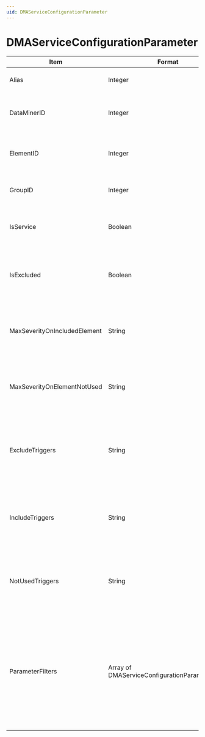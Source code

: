 ```yaml
---
uid: DMAServiceConfigurationParameter
---
```


# DMAServiceConfigurationParameter

| Item | Format | Description |
|--|--|--|
| Alias | Integer | The alias of the service child item. |
| DataMinerID | Integer | The DataMiner Agent ID of the service child item. |
| ElementID | Integer | The element ID of the service child item. |
| GroupID | Integer | The group ID of the service child item. |
| IsService | Boolean | Indicates whether the service child item is a service. |
| IsExcluded | Boolean | Indicates whether the child item is always included in the service or not. |
| MaxSeverityOnIncludedElement | String | The maximum severity that an included element can have. |
| MaxSeverityOnElementNotUsed | String | The maximum severity that a “not used” element can have. |
| ExcludeTriggers | String | The triggers that determine whether the child item is excluded from the service. |
| IncludeTriggers | String | The triggers that determine whether the child item is included in the service. |
| NotUsedTriggers | String | The triggers that determine whether the child item is considered in use. |
| ParameterFilters | Array of DMAServiceConfigurationParameterFilter | If not all parameters of a child element are included in the service, this array indicates the filters that determine which parameters are included. |
